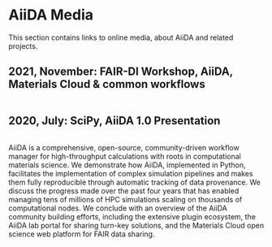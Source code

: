 # AiiDA Media

This section contains links to online media, about AiiDA and related projects.

## 2021, November: FAIR-DI Workshop, AiiDA, Materials Cloud & common workflows

```{youtube} ESxiSVXia74
```

## 2020, July: SciPy, AiiDA 1.0 Presentation

```{youtube} 9RxkHR113O0
```

AiiDA is a comprehensive, open-source, community-driven workflow manager for high-throughput calculations with roots in computational materials science. We demonstrate how AiiDA, implemented in Python, facilitates the implementation of complex simulation pipelines and makes them fully reproducible through automatic tracking of data provenance. We discuss the progress made over the past four years that has enabled managing tens of millions of HPC simulations scaling on thousands of computational nodes. We conclude with an overview of the AiiDA community building efforts, including the extensive plugin ecosystem, the AiiDA lab portal for sharing turn-key solutions, and the Materials Cloud open science web platform for FAIR data sharing.

